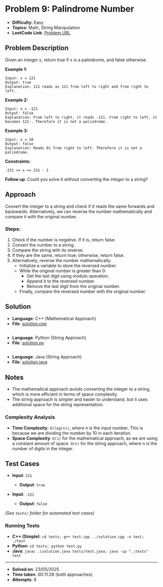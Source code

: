 # Problem 9: Palindrome Number

- **Difficulty**: Easy
- **Topics**: Math, String Manipulation
- **LeetCode Link**: [Problem URL](https://leetcode.com/problems/palindrome-number/)

## Problem Description

Given an integer x, return true if x is a palindrome, and false otherwise.

**Example 1:**

```plaintext
Input: x = 121
Output: true
Explanation: 121 reads as 121 from left to right and from right to left.
```

**Example 2:**

```plaintext
Input: x = -121
Output: false
Explanation: From left to right, it reads -121. From right to left, it becomes 121-. Therefore it is not a palindrome.
```

**Example 3:**

```plaintext
Input: x = 10
Output: false
Explanation: Reads 01 from right to left. Therefore it is not a palindrome.
```

**Constraints:**

```plaintext
-231 <= x <= 231 - 1
```

**Follow up**: Could you solve it without converting the _integer_ to a _string_?

## Approach

Convert the integer to a string and check if it reads the same forwards and backwards. Alternatively, we can reverse the number mathematically and compare it with the original number.

### Steps:

1. Check if the number is negative. If it is, return false.
2. Convert the number to a string.
3. Compare the string with its reverse.
4. If they are the same, return true; otherwise, return false.
5. Alternatively, reverse the number mathematically:
   - Initialize a variable to store the reversed number.
   - While the original number is greater than 0:
     - Get the last digit using modulo operation.
     - Append it to the reversed number.
     - Remove the last digit from the original number.
   - Finally, compare the reversed number with the original number.

## Solution

- **Language**: C++ (Mathematical Approach)
- **File**: [solution.cpp](solution.cpp)

##

- **Language**: Python (String Approach)
- **File**: [solution.py](solution.py)

##

- **Language**: Java (String Approach)
- **File**: [solution.java](solution.java)

## Notes

- The mathematical approach avoids converting the integer to a string, which is more efficient in terms of space complexity.
- The string approach is simpler and easier to understand, but it uses additional space for the string representation.

### Complexity Analysis

- **Time Complexity**: `O(log(n))`, where n is the input number. This is because we are dividing the number by 10 in each iteration.
- **Space Complexity**: `O(1)` for the mathematical approach, as we are using a constant amount of space. `O(n)` for the string approach, where n is the number of digits in the integer.

## Test Cases

- **Input**: `121`

  - **Output**: `true`

- **Input**: `-121`
  - **Output**: `false`

_(See `tests/` folder for automated test cases)_

### Running Tests

- **C++ (Simple)**: `cd tests; g++ test.cpp ../solution.cpp -o test; ./test`
- **Python**: `cd tests; python test.py`
- **Java**: `javac .\solution.java tests/test.java; java -cp ".;tests" test`

---

- **Solved on**: 23/05/2025
- **Time taken**: 00:11:28 (both approaches)
- **Attempts**: 8
